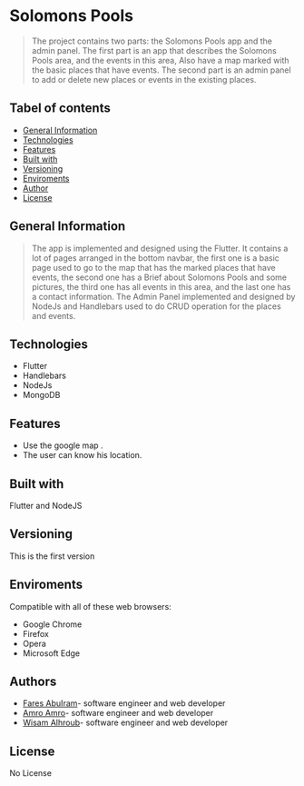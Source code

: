 # Solomons Pools
> The project contains two parts: the Solomons Pools app and the admin panel. The first part is an app that describes the Solomons Pools area, and the events in this area, Also have a map marked with the basic places that have events. The second part is an admin panel to add or delete new places or events in the existing places.

## Tabel of contents 
- [General Information](#General-Information)
- [Technologies](#Technologies)
- [Features](#Features)
- [Built with](#Built-with)
- [Versioning](#Versioning)
- [Enviroments](#Enviroments)
- [Author](#Author)
- [License](#License)

## General Information
> The app is implemented and designed using the Flutter. It contains a lot of pages arranged in the bottom navbar, the first one is a basic page used to go to the map that has the marked places that have events, the second one has a Brief about Solomons Pools and some pictures, the third one has all events in this area, and the last one has a contact information.
The Admin Panel implemented and designed by NodeJs and Handlebars used to do CRUD operation for the places and events.

## Technologies
- Flutter
- Handlebars
- NodeJs
- MongoDB

## Features
- Use the google map .
- The user can know his location.

## Built with 
 Flutter and NodeJS
 
## Versioning
This is the first version

## Enviroments
Compatible with all of these web browsers:
- Google Chrome
- Firefox
- Opera
- Microsoft Edge

## Authors
- [Fares AbuIram](mailto:aburamf@gmail.com)- software engineer and web developer 
- [Amro Amro](mailto:amro.amro1999@gmail.com)- software engineer and web developer
- [Wisam Alhroub](mailto:wisalhroub@gmail.com)- software engineer and web developer

## License 
No License
